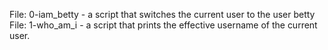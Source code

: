 File: 0-iam_betty - a script that switches the current user to the user betty
File: 1-who_am_i - a script that prints the effective username of the current user.
